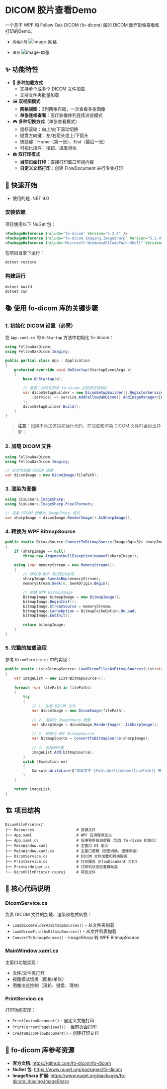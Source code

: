 # DICOM 胶片查看Demo

一个基于 WPF 和 Fellow Oak DICOM (fo-dicom) 库的 DICOM 医疗影像查看和打印的Demo。

- ` 网格布局 `
![image-网格](images/网格.png)

- ` 单张 `
![image-单张](images/单张.png)

## ✨ 功能特性

- 📁 **多种加载方式**
  - 支持单个或多个 DICOM 文件加载
  - 支持文件夹批量加载
- 🖼️ **双视图模式**
  - **网格视图**：3列网格布局，一次查看多张图像
  - **单张连续查看**：医疗影像序列连续浏览模式
- 🎮 **多种切换方式**（单张查看模式）
  - 鼠标滚轮：向上/向下滚动切换
  - 键盘方向键：左/右箭头或上/下箭头
  - 快捷键：Home（第一张）、End（最后一张）
  - 可视化控件：按钮、进度滑块
- 🖨️ **双打印模式**
  - **当前页面打印**：直接打印窗口可视内容
  - **自定义文档打印**：创建 FlowDocument 进行专业打印

## 🚀 快速开始

- 使用的是 .NET 9.0 

### 安装依赖

项目使用以下 NuGet 包：

```xml
<PackageReference Include="fo-dicom" Version="5.2.4" />
<PackageReference Include="fo-dicom.Imaging.ImageSharp" Version="5.2.4" />
<PackageReference Include="Microsoft-WindowsAPICodePack-Shell" Version="1.1.5" />
```

在项目目录下运行：

```bash
dotnet restore
```

### 构建运行

```bash
dotnet build
dotnet run
```

## 📚 使用 fo-dicom 库的关键步骤

### 1. 初始化 DICOM 设置（必需）

在 `App.xaml.cs` 的 `OnStartup` 方法中初始化 fo-dicom：

```csharp
using FellowOakDicom;
using FellowOakDicom.Imaging;

public partial class App : Application
{
    protected override void OnStartup(StartupEventArgs e)
    {
        base.OnStartup(e);

        // 重要：必须在使用 fo-dicom 之前进行初始化
        var dicomSetupBuilder = new DicomSetupBuilder().RegisterServices(
            (service) => service.AddFellowOakDicom().AddImageManager<ImageSharpImageManager>()
        );
        dicomSetupBuilder.Build();
    }
}
```

> **注意**：如果不添加这段初始化代码，在加载和渲染 DICOM 文件时会抛出异常！

### 2. 加载 DICOM 文件

```csharp
using FellowOakDicom;
using FellowOakDicom.Imaging;

// 从文件加载 DICOM 图像
var dicomImage = new DicomImage(filePath);
```

### 3. 渲染为图像

```csharp
using SixLabors.ImageSharp;
using SixLabors.ImageSharp.PixelFormats;

// 渲染 DICOM 图像为 ImageSharp 格式
var sharpImage = dicomImage.RenderImage().AsSharpImage();
```

### 4. 转换为 WPF BitmapSource

```csharp
public static BitmapSource ConvertToBitmapSource(Image<Bgra32> sharpImage)
{
    if (sharpImage == null)
        throw new ArgumentNullException(nameof(sharpImage));

    using (var memoryStream = new MemoryStream())
    {
        // 保存为 BMP 格式到内存流
        sharpImage.SaveAsBmp(memoryStream);
        memoryStream.Seek(0, SeekOrigin.Begin);

        // 创建 WPF BitmapImage
        BitmapImage bitmapImage = new BitmapImage();
        bitmapImage.BeginInit();
        bitmapImage.StreamSource = memoryStream;
        bitmapImage.CacheOption = BitmapCacheOption.OnLoad;
        bitmapImage.EndInit();
        
        return bitmapImage;
    }
}
```

### 5. 完整的加载流程

参考 `DicomService.cs` 中的实现：

```csharp
public static List<BitmapSource> LoadDicomFilesAsBitmapSources(List<string> filePaths)
{
    var imageList = new List<BitmapSource>();
    
    foreach (var filePath in filePaths)
    {
        try
        {
            // 1. 加载 DICOM 文件
            var dicomImage = new DicomImage(filePath);
            
            // 2. 渲染为 ImageSharp 图像
            var sharpImage = dicomImage.RenderImage().AsSharpImage();
            
            // 3. 转换为 WPF BitmapSource
            var bitmapSource = ConvertToBitmapSource(sharpImage);
            
            // 4. 添加到列表
            imageList.Add(bitmapSource);
        }
        catch (Exception ex)
        {
            Console.WriteLine($"加载文件 {Path.GetFileName(filePath)} 失败: {ex.Message}");
        }
    }

    return imageList;
}
```

## 🏗️ 项目结构

```
DicomFilmPrinter/
├── Resources                   # 资源文件
├── App.xaml                    # WPF 应用程序定义
├── App.xaml.cs                 # 应用程序启动逻辑（包含 fo-dicom 初始化）
├── MainWindow.xaml             # 主窗口 UI 定义
├── MainWindow.xaml.cs          # 主窗口逻辑（视图切换、图像浏览）
├── DicomService.cs             # DICOM 文件加载和转换服务
├── PrintService.cs             # 打印服务（FlowDocument 打印）
├── PrinterHelper.cs            # 打印机状态检查辅助类
└── DicomFilmPrinter.csproj     # 项目文件
```

## 🎯 核心代码说明

### DicomService.cs
负责 DICOM 文件的加载、渲染和格式转换：
- `LoadDicomFolderAsBitmapSources()` - 从文件夹加载
- `LoadDicomFilesAsBitmapSources()` - 从文件列表加载
- `ConvertToBitmapSource()` - ImageSharp 转 WPF BitmapSource

### MainWindow.xaml.cs
主窗口功能实现：
- 文件/文件夹打开
- 视图模式切换（网格/单张）
- 图像浏览控制（滚轮、键盘、滑块）

### PrintService.cs
打印功能实现：
- `PrintCustomDocument()` - 自定义文档打印
- `PrintCurrentPageVisual()` - 当前页面打印
- `CreateDicomFlowDocument()` - 创建打印文档



## 📖 fo-dicom 库参考资源

- **官方文档**: https://github.com/fo-dicom/fo-dicom
- **NuGet 包**: https://www.nuget.org/packages/fo-dicom
- **ImageSharp 扩展**: https://www.nuget.org/packages/fo-dicom.Imaging.ImageSharp

